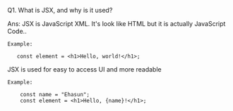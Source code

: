 Q1. What is JSX, and why is it used?

Ans: JSX is JavaScript XML. It's look like HTML but it is actually JavaScript Code..

    Example: 
      
       const element = <h1>Hello, world!</h1>;

JSX is used for easy to access UI and more readable

    Example: 

        const name = "Ehasun";
        const element = <h1>Hello, {name}!</h1>;
